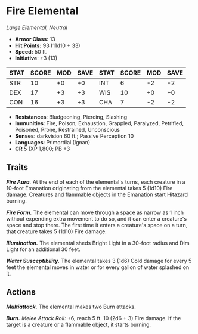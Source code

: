 # Fire Elemental

*Large Elemental, Neutral*

- **Armor Class:** 13
- **Hit Points:** 93 (11d10 + 33)
- **Speed:** 50 ft.
- **Initiative**: +3 (13)

|STAT|SCORE|MOD|SAVE|STAT|SCORE|MOD|SAVE|
| --- | --- | --- | ---- |---| --- | --- | ---- |
| STR | 10 | +0 | +0 | INT | 6 | -2 | -2 |
| DEX | 17 | +3 | +3 | WIS | 10 | +0 | +0 |
| CON | 16 | +3 | +3 | CHA | 7 | -2 | -2 |

- **Resistances**: Bludgeoning, Piercing, Slashing
- **Immunities**: Fire, Poison; Exhaustion, Grappled, Paralyzed, Petrified, Poisoned, Prone, Restrained, Unconscious
- **Senses**: darkvision 60 ft.; Passive Perception 10
- **Languages**: Primordial (Ignan)
- **CR** 5 (XP 1,800; PB +3

## Traits

***Fire Aura.*** At the end of each of the elemental's turns, each creature in a 10-foot Emanation originating from the elemental takes 5 (1d10) Fire damage. Creatures and flammable objects in the Emanation start Hitazard burning.

***Fire Form.*** The elemental can move through a space as narrow as 1 inch without expending extra movement to do so, and it can enter a creature's space and stop there. The first time it enters a creature's space on a turn, that creature takes 5 (1d10) Fire damage.

***Illumination.*** The elemental sheds Bright Light in a 30-foot radius and Dim Light for an additional 30 feet.

***Water Susceptibility.*** The elemental takes 3 (1d6) Cold damage for every 5 feet the elemental moves in water or for every gallon of water splashed on it.


## Actions

***Multiattack.*** The elemental makes two Burn attacks.

***Burn.*** *Melee Attack Roll:* +6, reach 5 ft. 10 (2d6 + 3) Fire damage. If the target is a creature or a flammable object, it starts burning.

